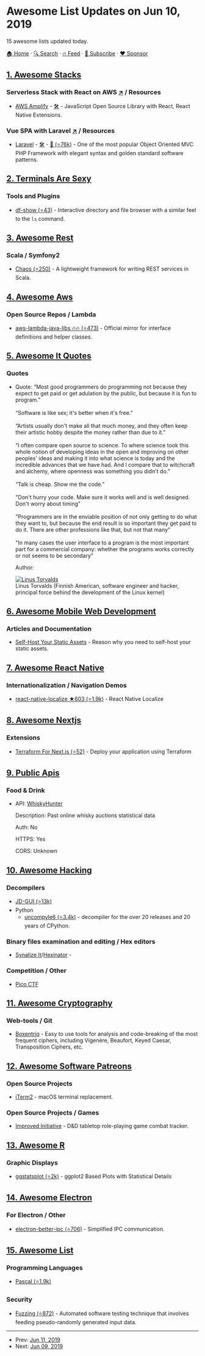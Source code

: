 # Awesome List Updates on Jun 10, 2019

15 awesome lists updated today.

[🏠 Home](/README.md) · [🔍 Search](https://www.trackawesomelist.com/search/) · [🔥 Feed](https://www.trackawesomelist.com/rss.xml) · [📮 Subscribe](https://trackawesomelist.us17.list-manage.com/subscribe?u=d2f0117aa829c83a63ec63c2f&id=36a103854c) · [❤️  Sponsor](https://github.com/sponsors/theowenyoung)



## [1. Awesome Stacks](/content/stackshareio/awesome-stacks/README.md)

### Serverless Stack with React on AWS [↗](https://awesomestacks.dev/serverless-stack-with-react-on-aws) / Resources

*   [AWS Amplify](https://aws-amplify.github.io/) - [🛠️](https://stackshare.io/aws-amplify) - JavaScript Open Source Library with React, React Native Extensions.

### Vue SPA with Laravel [↗](https://awesomestacks.dev/vue-spa-with-laravel) / Resources

*   [Laravel](https://laravel.com/) - [🛠](https://stackshare.io/laravel)  - [🐙 (⭐76k)](https://github.com/laravel/laravel) - One of the most popular Object Oriented MVC PHP Framework with elegant syntax and golden standard software patterns.

## [2. Terminals Are Sexy](/content/k4m4/terminals-are-sexy/README.md)

### Tools and Plugins

*   [df-show (⭐43)](https://github.com/roberthawdon/dfshow) - Interactive directory and file browser with a similar feel to the `ls` command.

## [3. Awesome Rest](/content/marmelab/awesome-rest/README.md)

### Scala / Symfony2

*   [Chaos (⭐250)](https://github.com/mesosphere/chaos) - A lightweight framework for writing REST services in Scala.

## [4. Awesome Aws](/content/donnemartin/awesome-aws/README.md)

### Open Source Repos / Lambda

*   [aws-lambda-java-libs :fire::fire: (⭐473)](https://github.com/aws/aws-lambda-java-libs) - Official mirror for interface definitions and helper classes.

## [5. Awesome It Quotes](/content/victorlaerte/awesome-it-quotes/README.md)

### Quotes

- Quote: “Most good programmers do programming not because they expect to get paid or get adulation by the public, but because it is fun to program.” <br><br> “Software is like sex; it's better when it's free.” <br><br> “Artists usually don't make all that much money, and they often keep their artistic hobby despite the money rather than due to it.” <br><br> “I often compare open source to science. To where science took this whole notion of developing ideas in the open and improving on other peoples' ideas and making it into what science is today and the incredible advances that we have had. And I compare that to witchcraft and alchemy, where openness was something you didn't do.” <br><br> “Talk is cheap. Show me the code.” <br><br> "Don't hurry your code. Make sure it works well and is well designed. Don't worry about timing" <br><br> "Programmers are in the enviable position of not only getting to do what they want to, but because the end result is so important they get paid to do it. There are other professions like that, but not that many" <br><br> "In many cases the user interface to a program is the most important part for a commercial company: whether the programs works correctly or not seems to be secondary"

  Author: <div id="linus-torvalds"></div> [![Linus Torvalds](https://github.com/victorlaerte/awesome-it-quotes/raw/master/images/linus_torvalds.jpg)](https://en.wikipedia.org/wiki/Linus_Torvalds) <br> Linus Torvalds (Finnish American, software engineer and hacker, principal force behind the development of the Linux kernel)



## [6. Awesome Mobile Web Development](/content/myshov/awesome-mobile-web-development/README.md)

### Articles and Documentation

*   [Self-Host Your Static Assets](https://csswizardry.com/2019/05/self-host-your-static-assets/) - Reason why you need to self-host your static assets.

## [7. Awesome React Native](/content/jondot/awesome-react-native/README.md)

### Internationalization / Navigation Demos

*   [react-native-localize ★603 (⭐1.9k)](https://github.com/react-native-community/react-native-localize) - React Native Localize

## [8. Awesome Nextjs](/content/unicodeveloper/awesome-nextjs/README.md)

### Extensions

*   [Terraform For Next.js (⭐52)](https://github.com/ematipico/terraform-nextjs-plugin) - Deploy your application using Terraform

## [9. Public Apis](/content/public-apis/public-apis/README.md)

### Food & Drink

- API: [WhiskyHunter](https://whiskyhunter.net/api/)

  Description: Past online whisky auctions statistical data

  Auth: No

  HTTPS: Yes

  CORS: Unknown



## [10. Awesome Hacking](/content/carpedm20/awesome-hacking/README.md)

### Decompilers

*   [JD-GUI (⭐13k)](https://github.com/java-decompiler/jd-gui)
*   Python
    *   [uncompyle6 (⭐3.4k)](https://github.com/rocky/python-uncompyle6) - decompiler for the over 20 releases and 20 years of CPython.

### Binary files examination and editing / Hex editors

*   [Synalize It](https://www.synalysis.net/)/[Hexinator](https://hexinator.com/) -

### Competition / Other

*   [Pico CTF](https://picoctf.com/)

## [11. Awesome Cryptography](/content/sobolevn/awesome-cryptography/README.md)

### Web-tools / Git

*   [Boxentriq](https://www.boxentriq.com/code-breaking) - Easy to use tools for analysis and code-breaking of the most frequent ciphers, including Vigenère, Beaufort, Keyed Caesar, Transposition Ciphers, etc.

## [12. Awesome Software Patreons](/content/uraimo/awesome-software-patreons/README.md)

### Open Source Projects

*   [iTerm2](https://www.patreon.com/gnachman) - macOS terminal replacement.

### Open Source Projects / Games

*   [Improved Initiative](https://www.patreon.com/improvedinitiative) - D\&D tabletop role-playing game combat tracker.

## [13. Awesome R](/content/qinwf/awesome-R/README.md)

### Graphic Displays

*   [ggstatsplot (⭐2k)](https://github.com/IndrajeetPatil/ggstatsplot) - ggplot2 Based Plots with Statistical Details

## [14. Awesome Electron](/content/sindresorhus/awesome-electron/README.md)

### For Electron / Other

*   [electron-better-ipc (⭐706)](https://github.com/sindresorhus/electron-better-ipc) - Simplified IPC communication.

## [15. Awesome List](/content/sindresorhus/awesome/README.md)

### Programming Languages

*   [Pascal (⭐1.9k)](https://github.com/Fr0sT-Brutal/awesome-pascal#readme)

### Security

*   [Fuzzing (⭐872)](https://github.com/cpuu/awesome-fuzzing#readme) - Automated software testing technique that involves feeding pseudo-randomly generated input data.

---

- Prev: [Jun 11, 2019](/content/2019/06/11/README.md)
- Next: [Jun 09, 2019](/content/2019/06/09/README.md)